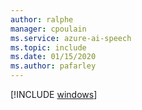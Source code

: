 ```yaml
---
author: ralphe
manager: cpoulain
ms.service: azure-ai-speech
ms.topic: include
ms.date: 01/15/2020
ms.author: pafarley
---
```


[!INCLUDE [windows](./windows.md)]
